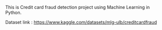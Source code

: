This is Credit card fraud detection project using Machine Learning in Python.

Dataset link : https://www.kaggle.com/datasets/mlg-ulb/creditcardfraud
